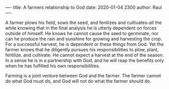 —-
title: A farmers relationship to God
date: 2020-01-04 2300
author: Raul
—-


A farmer plows his field, sows the seed, and fenilizes and cultivates-all the while knowing that in the final analysis he is utterly dependent on forces outside of himself. He knows he cannot cause the seed to germinate, nor can he produce the rain and sunshine for growing and harvesting the crop. For a successful harvest, he is dependent or these things from God. Yet the farmer knows that he diligently pursues his responsibilities to plow, plant, fertilize. and cultivate. He cannot expect a harvest at the end of the season. In a sense he is in a partnership with God, and he will reap the benefits only when he has fulfilled his own responsibilities. 

Farming is a joint venture between God and the farmer. The farmer cannot do what God must do, and God will not do what the farmer should do. 
